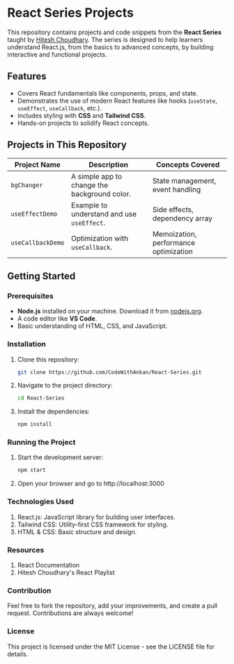 # React Series Projects

This repository contains projects and code snippets from the **React Series** taught by [Hitesh Choudhary](https://www.youtube.com/@hiteshchoudhary). The series is designed to help learners understand React.js, from the basics to advanced concepts, by building interactive and functional projects.

## Features

- Covers React fundamentals like components, props, and state.
- Demonstrates the use of modern React features like hooks (`useState`, `useEffect`, `useCallback`, etc.).
- Includes styling with **CSS** and **Tailwind CSS**.
- Hands-on projects to solidify React concepts.

## Projects in This Repository

| Project Name       | Description                                    | Concepts Covered                      |
|--------------------|------------------------------------------------|---------------------------------------|
| `bgChanger`        | A simple app to change the background color.   | State management, event handling      |
| `useEffectDemo`    | Example to understand and use `useEffect`.     | Side effects, dependency array        |
| `useCallbackDemo`  | Optimization with `useCallback`.               | Memoization, performance optimization |

## Getting Started

### Prerequisites

- **Node.js** installed on your machine. Download it from [nodejs.org](https://nodejs.org/).
- A code editor like **VS Code**.
- Basic understanding of HTML, CSS, and JavaScript.

### Installation

1. Clone this repository:
   ```bash
   git clone https://github.com/CodeWithAnkan/React-Series.git
2. Navigate to the project directory:
   ```bash
   cd React-Series
3. Install the dependencies:
   ```bash
   npm install

### Running the Project

1. Start the development server:
   ```bash
   npm start
2. Open your browser and go to http://localhost:3000

### Technologies Used

1. React.js: JavaScript library for building user interfaces.
2. Tailwind CSS: Utility-first CSS framework for styling.
3. HTML & CSS: Basic structure and design.

### Resources

1. React Documentation
2. Hitesh Choudhary's React Playlist
   
### Contribution

Feel free to fork the repository, add your improvements, and create a pull request. Contributions are always welcome!

### License

This project is licensed under the MIT License - see the LICENSE file for details.
